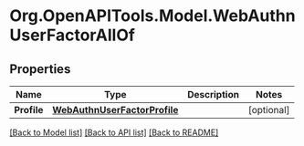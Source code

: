 # Org.OpenAPITools.Model.WebAuthnUserFactorAllOf

## Properties

Name | Type | Description | Notes
------------ | ------------- | ------------- | -------------
**Profile** | [**WebAuthnUserFactorProfile**](WebAuthnUserFactorProfile.md) |  | [optional] 

[[Back to Model list]](../README.md#documentation-for-models) [[Back to API list]](../README.md#documentation-for-api-endpoints) [[Back to README]](../README.md)

